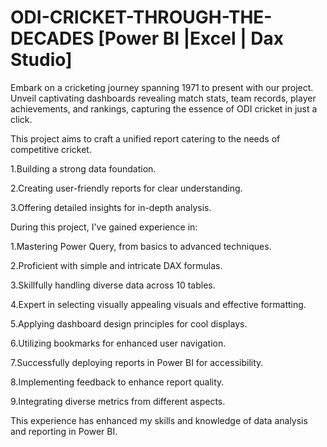 # ODI-CRICKET-THROUGH-THE-DECADES [Power BI |Excel | Dax Studio]

Embark on a cricketing journey spanning 1971 to present with our project. Unveil captivating dashboards revealing match stats, team records, player achievements, and rankings, capturing the essence of ODI cricket in just a click.

This project aims to craft a unified report catering to the needs of competitive cricket.

1.Building a strong data foundation.

2.Creating user-friendly reports for clear understanding.

3.Offering detailed insights for in-depth analysis.


During this project, I've gained experience in:

1.Mastering Power Query, from basics to advanced techniques.

2.Proficient with simple and intricate DAX formulas.

3.Skillfully handling diverse data across 10 tables.

4.Expert in selecting visually appealing visuals and effective formatting.

5.Applying dashboard design principles for cool displays.

6.Utilizing bookmarks for enhanced user navigation.

7.Successfully deploying reports in Power BI for accessibility.

8.Implementing feedback to enhance report quality.

9.Integrating diverse metrics from different aspects.

This experience has enhanced my skills and knowledge of data analysis and reporting in Power BI.
